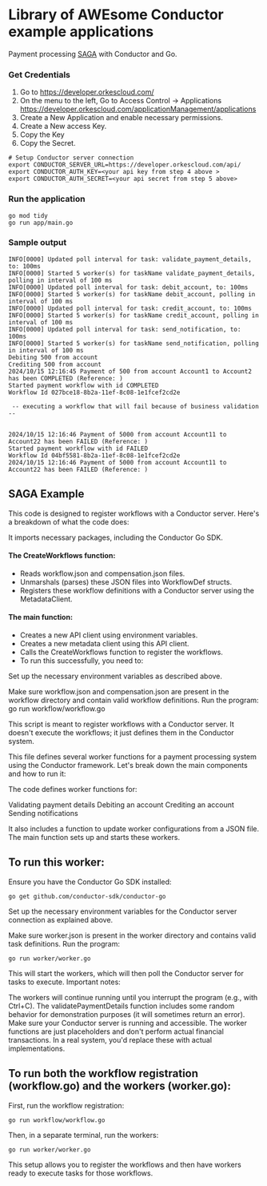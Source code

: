 # Library of AWEsome Conductor example applications
Payment processing [SAGA](https://learn.microsoft.com/en-us/azure/architecture/reference-architectures/saga/saga) with Conductor and Go.

### Get Credentials

1. Go to https://developer.orkescloud.com/
2. On the menu to the left, Go to Access Control -> Applications https://developer.orkescloud.com/applicationManagement/applications
3. Create a New Application and enable necessary permissions.
4. Create a New access Key.
4. Copy the Key
5. Copy the Secret.

```shell
# Setup Conductor server connection
export CONDUCTOR_SERVER_URL=https://developer.orkescloud.com/api/
export CONDUCTOR_AUTH_KEY=<your api key from step 4 above >
export CONDUCTOR_AUTH_SECRET=<your api secret from step 5 above>
```

### Run the application
```shell
go mod tidy
go run app/main.go
```

### Sample output
```shell
INFO[0000] Updated poll interval for task: validate_payment_details, to: 100ms 
INFO[0000] Started 5 worker(s) for taskName validate_payment_details, polling in interval of 100 ms 
INFO[0000] Updated poll interval for task: debit_account, to: 100ms 
INFO[0000] Started 5 worker(s) for taskName debit_account, polling in interval of 100 ms 
INFO[0000] Updated poll interval for task: credit_account, to: 100ms 
INFO[0000] Started 5 worker(s) for taskName credit_account, polling in interval of 100 ms 
INFO[0000] Updated poll interval for task: send_notification, to: 100ms 
INFO[0000] Started 5 worker(s) for taskName send_notification, polling in interval of 100 ms 
Debiting 500 from account 
Crediting 500 from account 
2024/10/15 12:16:45 Payment of 500 from account Account1 to Account2 has been COMPLETED (Reference: )
Started payment workflow with id COMPLETED
Workflow Id 027bce18-8b2a-11ef-8c08-1e1fcef2cd2e

 -- executing a workflow that will fail because of business validation -- 


2024/10/15 12:16:46 Payment of 5000 from account Account11 to Account22 has been FAILED (Reference: )
Started payment workflow with id FAILED
Workflow Id 04bf5581-8b2a-11ef-8c08-1e1fcef2cd2e
2024/10/15 12:16:46 Payment of 5000 from account Account11 to Account22 has been FAILED (Reference: )
```

## SAGA Example
This code is designed to register workflows with a Conductor server. Here's a breakdown of what the code does:

It imports necessary packages, including the Conductor Go SDK.

#### The CreateWorkflows function:

* Reads workflow.json and compensation.json files.
* Unmarshals (parses) these JSON files into WorkflowDef structs.
* Registers these workflow definitions with a Conductor server using the MetadataClient.

####  The main function:

* Creates a new API client using environment variables.
* Creates a new metadata client using this API client.
* Calls the CreateWorkflows function to register the workflows.
* To run this successfully, you need to:



Set up the necessary environment variables as described above.

Make sure workflow.json and compensation.json are present in the workflow directory and contain valid workflow definitions.
Run the program: go run workflow/workflow.go


This script is meant to register workflows with a Conductor server. It doesn't execute the workflows; it just defines them in the Conductor system.

This file defines several worker functions for a payment processing system using the Conductor framework. Let's break down the main components and how to run it:

The code defines worker functions for:

Validating payment details
Debiting an account
Crediting an account
Sending notifications


It also includes a function to update worker configurations from a JSON file.
The main function sets up and starts these workers.

## To run this worker:

Ensure you have the Conductor Go SDK installed:
```shell
go get github.com/conductor-sdk/conductor-go
```
Set up the necessary environment variables for the Conductor server connection as explained above.



Make sure worker.json is present in the worker directory and contains valid task definitions.
Run the program:
```shell
go run worker/worker.go
```

This will start the workers, which will then poll the Conductor server for tasks to execute.
Important notes:

The workers will continue running until you interrupt the program (e.g., with Ctrl+C).
The validatePaymentDetails function includes some random behavior for demonstration purposes (it will sometimes return an error).
Make sure your Conductor server is running and accessible.
The worker functions are just placeholders and don't perform actual financial transactions. In a real system, you'd replace these with actual implementations.

## To run both the workflow registration (workflow.go) and the workers (worker.go):

First, run the workflow registration:
```shell
go run workflow/workflow.go
```
Then, in a separate terminal, run the workers:
```shell
go run worker/worker.go
```

This setup allows you to register the workflows and then have workers ready to execute tasks for those workflows.
